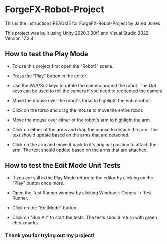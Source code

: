 # ForgeFX-Robot-Project
 
This is the instructions README for ForgeFX-Robot-Project by Jared Jones

This project was built using Unity 2020.3.30f1 and Visual Studio 2022 Version 17.2.4


## How to test the Play Mode
- To use this project first open the "Robot1" scene.

- Press the "Play" button in the editor.

- Use the W/A/S/D keys to rotate the camera around the robot. The Q/R keys can be used to roll the camera if you need to reoriented the camera

- Move the mouse over the robot's torso to highlight the entire robot.

- Click on the torso and drag the mouse to move the entire robot.

- Move the mouse over either of the robot's arm to highlight the arm.

- Click on either of the arms and drag the mouse to detach the arm. The text should update based on the arms that are detached.

- Click on the arm and move it back to it's original position to attach the arm. The text should update based on the arms that are attached.



## How to test the Edit Mode Unit Tests
- If you are still in the Play Mode return to the editor by clicking on the "Play" button once more.

- Open the Test Runner window by clicking Window-> General-> Test Runner.

- Click on the "EditMode" button.

- Click on "Run All" to start the tests. The tests should return with green checkmarks.


### Thank you for trying out my project!
